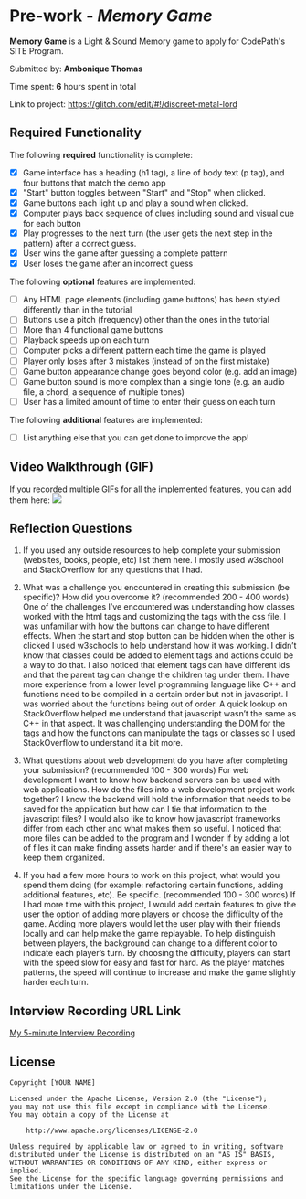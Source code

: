 # Pre-work - *Memory Game*

**Memory Game** is a Light & Sound Memory game to apply for CodePath's SITE Program. 

Submitted by: **Ambonique Thomas**

Time spent: **6** hours spent in total

Link to project: https://glitch.com/edit/#!/discreet-metal-lord

## Required Functionality

The following **required** functionality is complete:

* [x] Game interface has a heading (h1 tag), a line of body text (p tag), and four buttons that match the demo app
* [x] "Start" button toggles between "Start" and "Stop" when clicked. 
* [x] Game buttons each light up and play a sound when clicked. 
* [x] Computer plays back sequence of clues including sound and visual cue for each button
* [x] Play progresses to the next turn (the user gets the next step in the pattern) after a correct guess. 
* [x] User wins the game after guessing a complete pattern
* [x] User loses the game after an incorrect guess

The following **optional** features are implemented:

* [ ] Any HTML page elements (including game buttons) has been styled differently than in the tutorial
* [ ] Buttons use a pitch (frequency) other than the ones in the tutorial
* [ ] More than 4 functional game buttons
* [ ] Playback speeds up on each turn
* [ ] Computer picks a different pattern each time the game is played
* [ ] Player only loses after 3 mistakes (instead of on the first mistake)
* [ ] Game button appearance change goes beyond color (e.g. add an image)
* [ ] Game button sound is more complex than a single tone (e.g. an audio file, a chord, a sequence of multiple tones)
* [ ] User has a limited amount of time to enter their guess on each turn

The following **additional** features are implemented:

- [ ] List anything else that you can get done to improve the app!

## Video Walkthrough (GIF)

If you recorded multiple GIFs for all the implemented features, you can add them here:
![](gif1-link-here)


## Reflection Questions
1. If you used any outside resources to help complete your submission (websites, books, people, etc) list them here. 
I mostly used w3school and StackOverflow for any questions that I had.

2. What was a challenge you encountered in creating this submission (be specific)? How did you overcome it? (recommended 200 - 400 words) 
One of the challenges I’ve encountered was understanding how classes worked with the html tags and customizing the tags with the css file. I was unfamiliar with how the buttons can change to have different effects. When the start and stop button can be hidden when the other is clicked I used w3schools to help understand how it was working. I didn’t know that classes could be added to element tags and actions could be a way to do that. I also noticed that element tags can have different ids and that the parent tag can change the children tag under them. 
I have more experience from a lower level programming language like C++ and functions need to be compiled in a certain order but not in javascript. I was worried about the functions being out of order. A quick lookup on StackOverflow helped me understand that javascript wasn’t the same as C++ in that aspect. It was challenging understanding the DOM for the tags and how the functions can manipulate the tags or classes so I used StackOverflow to understand it a bit more.


3. What questions about web development do you have after completing your submission? (recommended 100 - 300 words) 
For web development I want to know how backend servers can be used with web applications. How do the files into a web development project work together? I know the backend will hold the information that needs to be saved for the application but how can I tie that information to the javascript files? I would also like to know how javascript frameworks differ from each other and what makes them so useful. I noticed that more files can be added to the program and I wonder if by adding a lot of files it can make finding assets harder and if there's an easier way to keep them organized.

4. If you had a few more hours to work on this project, what would you spend them doing (for example: refactoring certain functions, adding additional features, etc). Be specific. (recommended 100 - 300 words) 
If I had more time with this project, I would add certain features to give the user the option of adding more players or choose the difficulty of the game. Adding more players would let the user play with their friends locally and can help make the game replayable. To help distinguish between players, the background can change to a different color to indicate each player’s turn. By choosing the difficulty, players can start with the speed slow for easy and fast for hard. As the player matches patterns, the speed will continue to increase and make the game slightly harder each turn.



## Interview Recording URL Link

[My 5-minute Interview Recording](your-link-here)


## License

    Copyright [YOUR NAME]

    Licensed under the Apache License, Version 2.0 (the "License");
    you may not use this file except in compliance with the License.
    You may obtain a copy of the License at

        http://www.apache.org/licenses/LICENSE-2.0

    Unless required by applicable law or agreed to in writing, software
    distributed under the License is distributed on an "AS IS" BASIS,
    WITHOUT WARRANTIES OR CONDITIONS OF ANY KIND, either express or implied.
    See the License for the specific language governing permissions and
    limitations under the License.